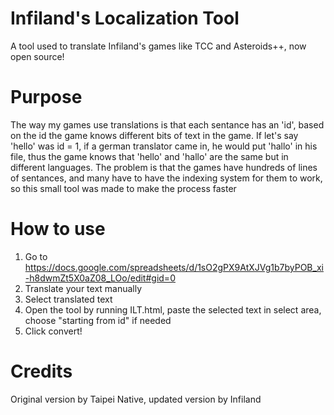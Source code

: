 # Infiland's Localization Tool
 A tool used to translate Infiland's games like TCC and Asteroids++, now open source!
# Purpose
 The way my games use translations is that each sentance has an 'id', based on the id the game knows different bits of text in the game.
 If let's say 'hello' was id = 1, if a german translator came in, he would put 'hallo' in his file, thus the game knows that 'hello' and 'hallo' are the same but in different languages.
 The problem is that the games have hundreds of lines of sentances, and many have to have the indexing system for them to work, so this small tool was made to make the process faster
# How to use
1. Go to https://docs.google.com/spreadsheets/d/1sO2gPX9AtXJVg1b7byPOB_xi-h8dwmZt5X0aZ08_LOo/edit#gid=0
2. Translate your text manually
3. Select translated text
4. Open the tool by running ILT.html, paste the selected text in select area, choose "starting from id" if needed
5. Click convert!

# Credits
 Original version by Taipei Native, updated version by Infiland